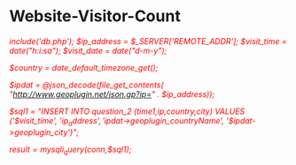 # Website-Visitor-Count


<h6 style="color:red">


include('db.php');
  $ip_address = $_SERVER['REMOTE_ADDR'];
  $visit_time = date("h:i:sa");
  $visit_date = date("d-m-y");

  $country = date_default_timezone_get();

  $ipdat = @json_decode(file_get_contents(
    "http://www.geoplugin.net/json.gp?ip=" . $ip_address));
   

 $sql1 = "INSERT INTO question_2 (time1,ip,country,city)
VALUES ('$visit_time', '$ip_address', '$ipdat->geoplugin_countryName', '$ipdat->geoplugin_city')";
 
$result = mysqli_query($conn,$sql1);



<h6>
